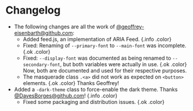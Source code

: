 # Changelog

- The following changes are all the work of
  [@geoffrey-eisenbarth@github.com](https://github.com/geoffrey-eisenbarth):
  - Added feed.js, an implementation of ARIA Feed. {.info .color}
  - Fixed: Renaming of `--primary-font` to `--main-font` was incomplete. {.ok .color}
  - Fixed: `--display-font` was documented as being renamed to
    `--secondary-font`, but both variables were actually in use. {.ok .color}
    Now, both are documented and used for their respective purposes.
  - The masquerade class `.<a>` did not work as expected on `<button>`
    elements. {.ok .color}
  Thanks Geoffrey!
- Added a `-dark-theme` class to force-enable the dark theme. Thanks
  [@DavesBorges@github.com](https://github.com/DavesBorges)! {.info .color}
  - Fixed some packaging and distribution issues. {.ok .color}
